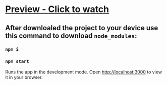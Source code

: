 # [Preview - Click to watch](https://drive.google.com/file/d/1TICEusuTZhBCPJVVDKv2LusVjUyCqFgI/view?usp=sharing)

## After downloaled the project to your device use this command to download `node_modules`:
### `npm i`


### `npm start`

Runs the app in the development mode.
Open [http://localhost:3000](http://localhost:3000) to view it in your browser.

